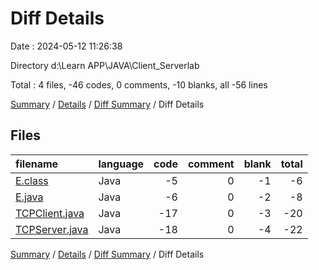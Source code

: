 # Diff Details

Date : 2024-05-12 11:26:38

Directory d:\\Learn APP\\JAVA\\Client_Serverlab

Total : 4 files,  -46 codes, 0 comments, -10 blanks, all -56 lines

[Summary](results.md) / [Details](details.md) / [Diff Summary](diff.md) / Diff Details

## Files
| filename | language | code | comment | blank | total |
| :--- | :--- | ---: | ---: | ---: | ---: |
| [E.class](/E.class) | Java | -5 | 0 | -1 | -6 |
| [E.java](/E.java) | Java | -6 | 0 | -2 | -8 |
| [TCPClient.java](/TCPClient.java) | Java | -17 | 0 | -3 | -20 |
| [TCPServer.java](/TCPServer.java) | Java | -18 | 0 | -4 | -22 |

[Summary](results.md) / [Details](details.md) / [Diff Summary](diff.md) / Diff Details